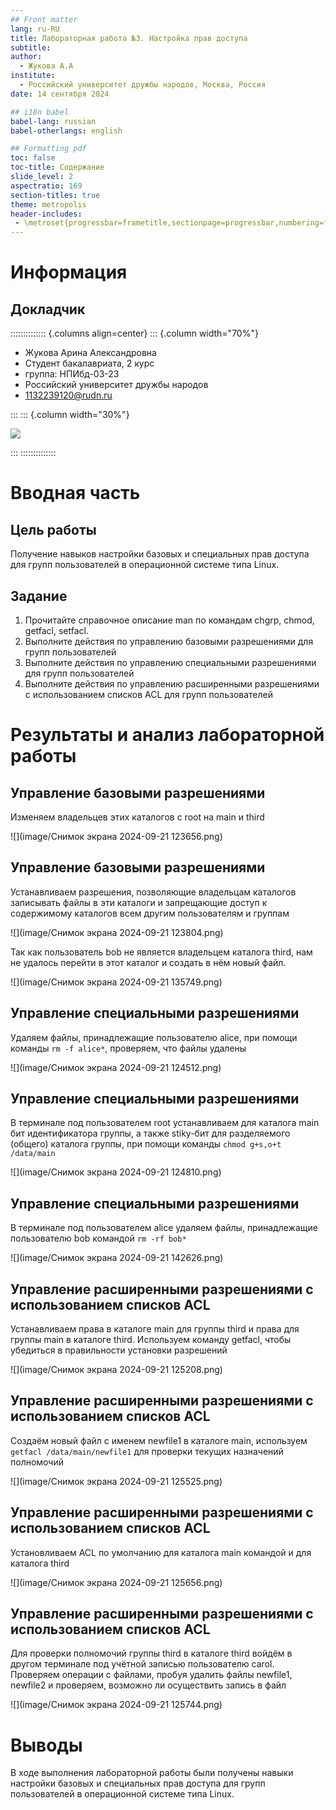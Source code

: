 ```yaml
---
## Front matter
lang: ru-RU
title: Лабораторная работа №3. Настройка прав доступа
subtitle: 
author:
  - Жукова А.А
institute:
  - Российский университет дружбы народов, Москва, Россия
date: 14 сентября 2024

## i18n babel
babel-lang: russian
babel-otherlangs: english

## Formatting pdf
toc: false
toc-title: Содержание
slide_level: 2
aspectratio: 169
section-titles: true
theme: metropolis
header-includes:
 - \metroset{progressbar=frametitle,sectionpage=progressbar,numbering=fraction}
---
```


# Информация

## Докладчик

:::::::::::::: {.columns align=center}
::: {.column width="70%"}

  * Жукова Арина Александровна
  * Студент бакалавриата, 2 курс
  * группа: НПИбд-03-23
  * Российский университет дружбы народов
  * [1132239120@rudn.ru](mailto:1132239120@rudn.ru)

:::
::: {.column width="30%"}

![](./image/zhukova.jpg)

:::
::::::::::::::

# Вводная часть

## Цель работы

Получение навыков настройки базовых и специальных прав доступа для групп пользователей в операционной системе типа Linux.

## Задание

1. Прочитайте справочное описание man по командам chgrp, chmod, getfacl, setfacl.
2. Выполните действия по управлению базовыми разрешениями для групп пользователей
3. Выполните действия по управлению специальными разрешениями для групп пользователей
4. Выполните действия по управлению расширенными разрешениями с использованием списков ACL для групп пользователей 


# Результаты и анализ лабораторной работы

## Управление базовыми разрешениями

Изменяем владельцев этих каталогов с root на main и third

![](image/Снимок экрана 2024-09-21 123656.png)

## Управление базовыми разрешениями

Устанавливаем разрешения, позволяющие владельцам каталогов записывать файлы в эти каталоги и запрещающие доступ к содержимому каталогов всем другим пользователям и группам

![](image/Снимок экрана 2024-09-21 123804.png)

Так как пользователь bob не является владельцем каталога third, нам не удалось перейти в этот каталог и создать в нём новый файл.

![](image/Снимок экрана 2024-09-21 135749.png)

## Управление специальными разрешениями

Удаляем файлы, принадлежащие пользователю alice, при помощи команды `rm -f alice*`, проверяем, что файлы удалены 

![](image/Снимок экрана 2024-09-21 124512.png)

## Управление специальными разрешениями

В терминале под пользователем root устанавливаем для каталога main бит идентификатора группы, а также stiky-бит для разделяемого (общего) каталога группы, при помощи команды `chmod g+s,o+t /data/main` 

![](image/Снимок экрана 2024-09-21 124810.png)

## Управление специальными разрешениями

В терминале под пользователем alice удаляем файлы, принадлежащие пользователю bob командой `rm -rf bob*` 

![](image/Снимок экрана 2024-09-21 142626.png)

## Управление расширенными разрешениями с использованием списков ACL

Устанавливаем права в каталоге main для группы third и права для группы main в каталоге third. Используем команду getfacl, чтобы убедиться в правильности установки разрешений

![](image/Снимок экрана 2024-09-21 125208.png)

## Управление расширенными разрешениями с использованием списков ACL

Создаём новый файл с именем newfile1 в каталоге main, используем `getfacl /data/main/newfile1` для проверки текущих назначений полномочий

![](image/Снимок экрана 2024-09-21 125525.png)

## Управление расширенными разрешениями с использованием списков ACL

Установливаем ACL по умолчанию для каталога main командой и для каталога third 

![](image/Снимок экрана 2024-09-21 125656.png)

## Управление расширенными разрешениями с использованием списков ACL

Для проверки полномочий группы third в каталоге third войдём в другом терминале под учётной записью пользователю carol. Проверяем операции с файлами, пробуя удалить файлы newfile1, newfile2 и проверяем, возможно ли осуществить запись в файл 

![](image/Снимок экрана 2024-09-21 125744.png)

# Выводы

В ходе выполнения лабораторной работы были получены навыки настройки базовых и специальных прав доступа для групп пользователей в операционной системе типа Linux.


